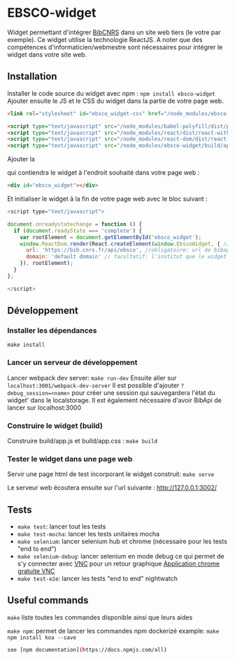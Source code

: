 # EBSCO-widget

Widget permettant d'intégrer [BibCNRS](https://bib.cnrs.fr) dans un site web tiers (le votre par exemple). Ce widget utilise la technologie ReactJS. A noter que des compétences d'informaticien/webmestre sont nécessaires pour intégrer le widget dans votre site web.

## Installation
Installer le code source du widget avec npm : `npm install ebsco-widget`
Ajouter ensuite le JS et le CSS du widget dans la partie <head> de votre page web.
```html
<link rel="stylesheet" id="ebsco_widget-css" href="/node_modules/ebsco-widget/build/app.css?ver=0.13.1" type="text/css" media="all">

<script type="text/javascript" src="/node_modules/babel-polyfill/dist/polyfill.js?ver=6.16.0"></script>
<script type="text/javascript" src="/node_modules/react/dist/react-with-addons.js?ver=15.3.2"></script>
<script type="text/javascript" src="/node_modules/react-dom/dist/react-dom.js?ver=15.3.2"></script>
<script type="text/javascript" src="/node_modules/ebsco-widget/build/app.js?ver=0.13.1"></script>
```

Ajouter la <div> qui contiendra le widget à l'endroit souhaité dans votre page web :
```html
<div id="ebsco_widget"></div>
```
Et initialiser le widget à la fin de votre page web avec le bloc suivant :
```js
<script type="text/javascript">

document.onreadystatechange = function () {
  if (document.readyState === 'complete') {
    var rootElement = document.getElementById('ebsco_widget');
    window.ReactDom.render(React.createElement(window.EbscoWidget, { // options
      url: 'https://bib.cnrs.fr/api/ebsco', //obligatoire: url de bibapi
      domain: 'default domain' // facultatif: l'institut que le widget utlisera par défaut si disponible
    }), rootElement);
  }
};

</script>
```

## Développement

### Installer les dépendances
    make install
### Lancer un serveur de développement
Lancer webpack dev server: `make run-dev`
Ensuite aller sur `localhost:3001/webpack-dev-server`
Il est possible d'ajouter `?debug_session=<name>` pour créer une session qui sauvegardera l'état du widget' dans le localstorage.
Il est également  nécessaire d'avoir BibApi de lancer sur  localhost:3000

### Construire le widget (build)
Construire build/app.js et build/app.css : `make build`

### Tester le widget dans une page web

Servir une page html de test incorporant le widget construit: `make serve`

Le serveur web écoutera ensuite sur l'url suivante : http://127.0.0.1:3002/

## Tests

- `make test`: lancer tout les tests
- `make test-mocha`: lancer les tests unitaires mocha
- `make selenium`: lancer selenium hub et chrome (nécessaire pour les tests "end to end")
- `make selenium-debug`: lancer selenium en mode debug ce qui permet de s'y connecter avec [VNC](https://www.realvnc.com/products/vnc/) pour un retour graphique
  [Application chrome gratuite VNC](https://chrome.google.com/webstore/detail/vnc%C2%AE-viewer-for-google-ch/iabmpiboiopbgfabjmgeedhcmjenhbla?hl=en)
- `make test-e2e`: lancer les tests "end to end" nightwatch

## Useful commands

`make` liste toutes les commandes disponible ainsi que leurs aides

`make npm`: permet de lancer les commandes npm dockerizé
example: `make npm install koa --save`

```sh
see [npm documentation](https://docs.npmjs.com/all)
```
